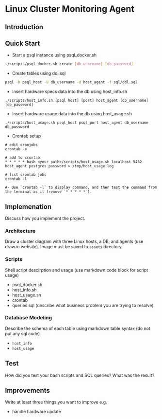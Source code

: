 # Linux Cluster Monitoring Agent## Introduction## Quick Start- Start a psql instance using psql_docker.sh````bash./scripts/psql_docker.sh create [db_username] [db_password]````- Create tables using ddl.sql````bashpsql -h psql_host -U db_username -d host_agent -f sql/ddl.sql````- Insert hardware specs data into the db using host_info.sh````./scripts/host_info.sh [psql host] [port] host_agent [db_username] [db_password]````- Insert hardware usage data into the db using host_usage.sh````./scripts/host_usage.sh psql_host psql_port host_agent db_username db_password```` - Crontab setup````# edit cronjobscrontab -e # add to crontab* * * * * bash <your path>/scripts/host_usage.sh localhost 5432 host_agent postgres password > /tmp/host_usage.log# list crontab jobscrontab -l#- Use `crontab -l` to display command, and then test the command from the terminal as it (remove `* * * * *`).````## ImplemenationDiscuss how you implement the project.### ArchitectureDraw a cluster diagram with three Linux hosts, a DB, and agents (use draw.io website). Image must be saved to `assets` directory.### ScriptsShell script descirption and usage (use markdown code block for script usage)- psql_docker.sh- host_info.sh- host_usage.sh- crontab- queries.sql (describe what business problem you are trying to resolve)### Database ModelingDescribe the schema of each table using markdown table syntax (do not put any sql code)- `host_info`- `host_usage`## TestHow did you test your bash scripts and SQL queries? What was the result?## ImprovementsWrite at least three things you want to improvee.g.- handle hardware update